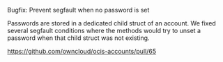 Bugfix: Prevent segfault when no password is set

Passwords are stored in a dedicated child struct of an account. We fixed several segfault conditions where the methods would try to unset a password when that child struct was not existing.

https://github.com/owncloud/ocis-accounts/pull/65
